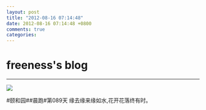 ```yaml
---
layout: post
title: "2012-08-16 07:14:48"
date: 2012-08-16 07:14:48 +0800
comments: true
categories: 
---
```


# freeness's blog

----------

![](http://okqmqrbgo.bkt.clouddn.com/201208160714481.jpg)

>
\#颐和园\#\#晨跑\#第089天 缘去缘来缘如水,花开花落终有时。